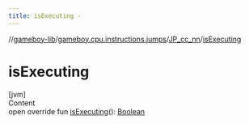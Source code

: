 ```yaml
---
title: isExecuting -
---
```

//[gameboy-lib](../../index.md)/[gameboy.cpu.instructions.jumps](../index.md)/[JP_cc_nn](index.md)/[isExecuting](is-executing.md)



# isExecuting  
[jvm]  
Content  
open override fun [isExecuting](is-executing.md)(): [Boolean](https://kotlinlang.org/api/latest/jvm/stdlib/kotlin/-boolean/index.html)  



